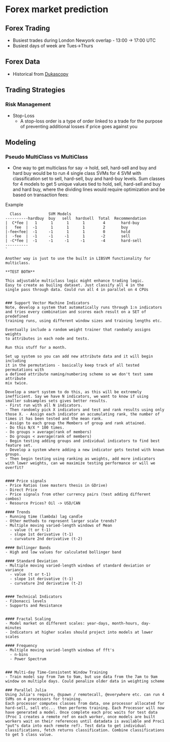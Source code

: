 # Forex market prediction

## Forex Trading
- Busiest trades during London Newyork overlap - 13:00 -> 17:00 UTC
- Busiest days of week are Tues->Thurs

## Forex Data
- Historical from [Dukascopy](http://www.dukascopy.com/swiss/english/marketwatch/historical/)

## Trading Strategies
### Risk Management
- Stop-Loss
  - A stop-loss order is a type of order linked to a trade for the purpose of preventing additional losses if price goes against you


## Modeling

### Pseudo MultiClass vs MultiClass
- One way to get multiclass for say -> hold, sell, hard-sell and buy and hard buy would be to run 4 single class SVMs for 4 SVM with classification set to sell, hard-sell, buy and hard-buy levels. Sum classes for 4 models to get 5 unique values tied to hold, sell, hard-sell and buy and hard buy, where the dividing lines would require optimization and be based on transaction fees:

Example
```
  Class            SVM Models
----------hardbuy  buy   sell  hardsell  Total  Recommendation
|  C*fee |   1      1      1      1        4       hard-buy
|   fee  |  -1      1      1      1        2       buy
|-fee<fee|  -1     -1      1      1        0       hold
|  -fee  |  -1     -1     -1      1       -2       sell
| -C*fee |  -1     -1     -1     -1       -4       hard-sell
----------
`

Another way is just to use the built in LIBSVM functionality for multiclass.

**TEST BOTH**

This adjustable multiclass logic might enhance trading logic.
Easy to create as builing dataset. Just classify all 4 in the
single pass through data. Could run all 4 in parallel on 4 CPUs


### Support Vector Machine Indicators
Note, develop a system that automatically runs through 1:n indicators
and tries every combination and scores each result on a SET of predefined
training runs, using different window sizes and training lengths etc.

Eventually include a random weight trainer that randomly assigns weights
to attributes in each node and tests.

Run this stuff for a month.

Set up system so you can add new attribute data and it will begin including
it in the permutations - basically keep track of all tested permutations with
a defined attribute naming/numbering scheme so we don't test same attribute
mix twice.

Develop a smart system to do this, as this will be extremely inefficient. Say we have N indicators, we want to know if using smaller subsamples sets gives better results.
- First run with all N indicators.
- Then randomly pick X indicators and test and rank results using only those X. - Assign each indicator an accumulating rank, the number of times it has been tested and the mean rank.
- Assign to each group the Members of group and rank attained.
- Do this N/X * 100 times.
- Do groups > average(rank of members)
- Do groups < average(rank of members)
- Begin testing adding groups and individual indicators to find best feature set.
- Develop a system where adding a new indicator gets tested with known groups.
- Then begin testing using ranking as weights, add more indicators with lower weights, can we maximize testing performance or will we overfit?


#### Price signals
- Price Ratios (see masters thesis in GDrive)
- Direct Price
- Price signals from other currency pairs (test adding different combos)
- Resource Prices? Oil -> USD/CAN

#### Trends
- Running time (lambda) lag candle
- Other methods to represent larger scale trends?
- Multiple moving varied-length windows of Mean
  - value (t or t-1)
  - slope 1st derivative (t-1)
  - curvature 2nd derivative (t-2)

#### Bollinger Bands
- High and low values for calculated bollinger band

#### Standard Deviation
- Multiple moving varied-length windows of standard deviation or variance
  - value (t or t-1)
  - slope 1st derivative (t-1)
  - curvature 2nd derivative (t-2)


#### Technical Indicators
- Fibonacci levels
- Supports and Resistance


#### Fractal Scaling
- Model market on different scales: year-days, month-hours, day-minutes
- Indicators at higher scales should project into models at lower scales

#### Frequency
- Multiple moving varied-length windows of fft's
  - n-bins
  - Power Spectrum


### Multi-day Time-Consistent Window Training
- Train model say from 7am to 9am, but use data from the 7am to 9am window on multiple days. Could penalize older data in weighting scheme

### Parallel Julia
Using Julia's require, @spawn / remotecall, @everywhere etc. can run 4 SVMs on 4 processors for training.
Each processor computes classes from data, one processor allocated for hard-sell, sell etc... then performs training. Each Processor will now have generated a model. Once complete each proc waits for test data (Proc 1 creates a remote ref on each worker, once models are built workers wait on their references until datadata is available and Proc1 "put"s data into each remote ref). Test data to get individual classifications, fetch returns classification. Combine classifications to get 5 class value.
